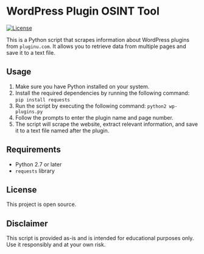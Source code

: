 # WordPress Plugin OSINT Tool

[![License](https://img.shields.io/badge/license-MIT-blue.svg)](LICENSE)

This is a Python script that scrapes information about WordPress plugins from `pluginu.com`. It allows you to retrieve data from multiple pages and save it to a text file.

## Usage

1. Make sure you have Python installed on your system.
2. Install the required dependencies by running the following command:
```pip install requests```
3. Run the script by executing the following command:
```python2 wp-plugins.py```
4. Follow the prompts to enter the plugin name and page number.
5. The script will scrape the website, extract relevant information, and save it to a text file named after the plugin.

## Requirements

- Python 2.7 or later
- `requests` library

## License

This project is open source. 

## Disclaimer

This script is provided as-is and is intended for educational purposes only. Use it responsibly and at your own risk.




